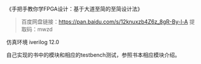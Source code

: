 《手把手教你学FPGA设计：基于大道至简的至简设计法》
> 百度网盘链接：https://pan.baidu.com/s/12knuxzb4Z6z_8gR-By-l-A 
> 提取码：mwzd

仿真环境
    iverilog 12.0

自己实现的书中的模块和相应的testbench测试，参照书本相应模块介绍。